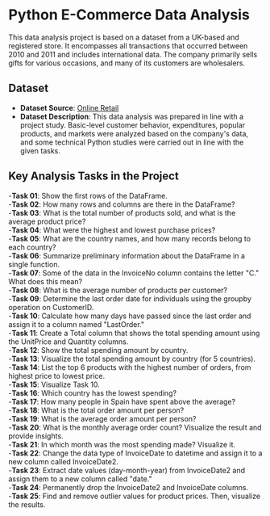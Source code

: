 # Python E-Commerce Data Analysis

This data analysis project is based on a dataset from a UK-based and registered store. It encompasses all transactions that occurred between 2010 and 2011 and includes international data. The company primarily sells gifts for various occasions, and many of its customers are wholesalers.

## Dataset

- **Dataset Source**: [Online Retail](http://archive.ics.uci.edu/dataset/352/online+retail)
- **Dataset Description**: This data analysis was prepared in line with a project study. Basic-level customer behavior, expenditures, popular products, and markets were analyzed based on the company's data, and some technical Python studies were carried out in line with the given tasks.

## Key Analysis Tasks in the Project

-**Task 01**: Show the first rows of the DataFrame.<br>
-**Task 02**: How many rows and columns are there in the DataFrame?<br>
-**Task 03**: What is the total number of products sold, and what is the average product price?<br>
-**Task 04**: What were the highest and lowest purchase prices?<br>
-**Task 05**: What are the country names, and how many records belong to each country?<br>
-**Task 06**: Summarize preliminary information about the DataFrame in a single function.<br>
-**Task 07**: Some of the data in the InvoiceNo column contains the letter "C." What does this mean?<br>
-**Task 08**: What is the average number of products per customer?<br>
-**Task 09**: Determine the last order date for individuals using the groupby operation on CustomerID.<br>
-**Task 10**: Calculate how many days have passed since the last order and assign it to a column named "LastOrder."<br>
-**Task 11**: Create a Total column that shows the total spending amount using the UnitPrice and Quantity columns.<br>
-**Task 12**: Show the total spending amount by country.<br>
-**Task 13**: Visualize the total spending amount by country (for 5 countries).<br>
-**Task 14**: List the top 6 products with the highest number of orders, from highest price to lowest price.<br>
-**Task 15**: Visualize Task 10.<br>
-**Task 16**: Which country has the lowest spending?<br>
-**Task 17**: How many people in Spain have spent above the average?<br>
-**Task 18**: What is the total order amount per person?<br>
-**Task 19**: What is the average order amount per person?<br>
-**Task 20**: What is the monthly average order count? Visualize the result and provide insights.<br>
-**Task 21**: In which month was the most spending made? Visualize it.<br>
-**Task 22**: Change the data type of InvoiceDate to datetime and assign it to a new column called InvoiceDate2.<br>
-**Task 23**: Extract date values (day-month-year) from InvoiceDate2 and assign them to a new column called "date."<br>
-**Task 24**: Permanently drop the InvoiceDate2 and InvoiceDate columns.<br>
-**Task 25**: Find and remove outlier values for product prices. Then, visualize the results.<br>



